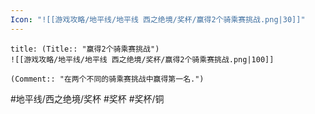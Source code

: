 ```yaml
---
Icon: "![[游戏攻略/地平线/地平线 西之绝境/奖杯/赢得2个骑乘赛挑战.png|30]]"
---
```

```ad-common-bronze-trophy
title: (Title:: "赢得2个骑乘赛挑战")
![[游戏攻略/地平线/地平线 西之绝境/奖杯/赢得2个骑乘赛挑战.png|100]]

(Comment:: "在两个不同的骑乘赛挑战中赢得第一名.")
```

#地平线/西之绝境/奖杯 #奖杯 #奖杯/铜
